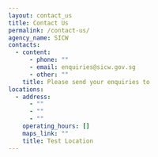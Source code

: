 ```yaml
---
layout: contact_us
title: Contact Us
permalink: /contact-us/
agency_name: SICW
contacts:
  - content:
      - phone: ""
      - email: enquiries@sicw.gov.sg
      - other: ""
    title: Please send your enquiries to
locations:
  - address:
      - ""
      - ""
      - ""
    operating_hours: []
    maps_link: ""
    title: Test Location
---
```

